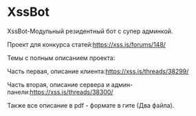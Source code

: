 # XssBot
XssBot-Модульный резидентный бот с супер админкой.

Проект для конкурса статей:https://xss.is/forums/148/

Темы с полным описанием проекта:

Часть первая, описание клиента:https://xss.is/threads/38299/

Часть вторая, описание сервера и админ-панели:https://xss.is/threads/38300/

Также все описание в pdf - формате в гите (Два файла).